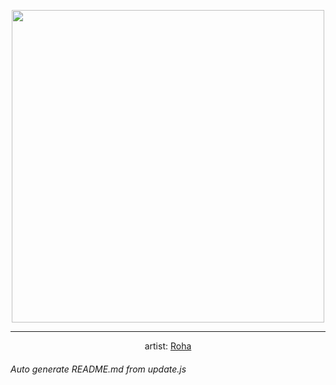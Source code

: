 
<p align="center">
  <img width="500" src="https://nekos.best/api/v2/neko/0202.png">
  <hr/>
  <center>
    artist: <a href="https://twitter.com/i/web/status/1120950193124286469">Roha</a>
  </center>
</p>


###### Auto generate README.md from update.js

